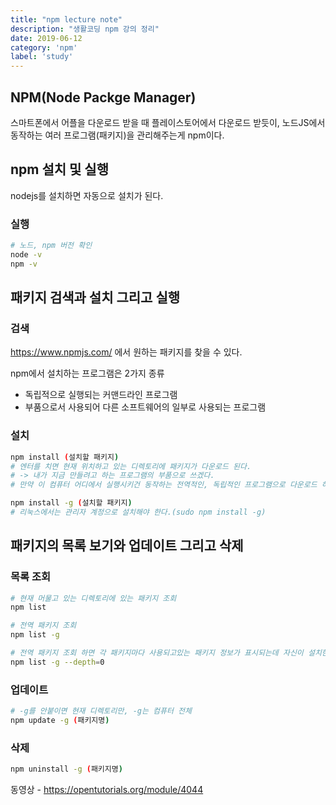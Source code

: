 ```yaml
---
title: "npm lecture note"
description: "생활코딩 npm 강의 정리"
date: 2019-06-12
category: 'npm'
label: 'study'
---
```


## NPM(Node Packge Manager)

스마트폰에서 어플을 다운로드 받을 때 플레이스토어에서 다운로드 받듯이, 노드JS에서 동작하는 여러 프로그램(패키지)을 관리해주는게 npm이다.

## npm 설치 및 실행

nodejs를 설치하면 자동으로 설치가 된다.

### 실행

```bash
# 노드, npm 버전 확인
node -v
npm -v
```

## 패키지 검색과 설치 그리고 실행

### 검색

<https://www.npmjs.com/> 에서 원하는 패키지를 찾을 수 있다.

npm에서 설치하는 프로그램은 2가지 종류

- 독립적으로 실행되는 커맨드라인 프로그램
- 부품으로서 사용되어 다른 소프트웨어의 일부로 사용되는 프로그램

### 설치

```bash
npm install (설치할 패키지)
# 엔터를 치면 현재 위치하고 있는 디렉토리에 패키지가 다운로드 된다.
# -> 내가 지금 만들려고 하는 프로그램의 부품으로 쓰겠다.
# 만약 이 컴퓨터 어디에서 실행시키건 동작하는 전역적인, 독립적인 프로그램으로 다운로드 하려면 -g를 붙여준다. (로컬은 -l인데 어차피 안 붙여주면 로컬)

npm install -g (설치할 패키지)
# 리눅스에서는 관리자 계정으로 설치해야 한다.(sudo npm install -g)
```

## 패키지의 목록 보기와 업데이트 그리고 삭제

### 목록 조회

```bash
# 현재 머물고 있는 디렉토리에 있는 패키지 조회
npm list

# 전역 패키지 조회
npm list -g

# 전역 패키지 조회 하면 각 패키지마다 사용되고있는 패키지 정보가 표시되는데 자신이 설치한 패키지만 보고 싶다면
npm list -g --depth=0
```

### 업데이트

```bash
# -g를 안붙이면 현재 디렉토리만, -g는 컴퓨터 전체
npm update -g (패키지명)
```

### 삭제

```bash
npm uninstall -g (패키지명)
```

동영상 - <https://opentutorials.org/module/4044>